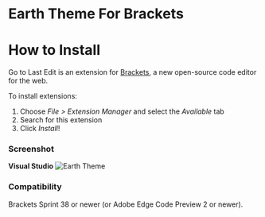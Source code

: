 Earth Theme For Brackets
=====================

How to Install
==============
Go to Last Edit is an extension for [Brackets](https://github.com/adobe/brackets/), a new open-source code editor for the web.

To install extensions:

1. Choose _File > Extension Manager_ and select the _Available_ tab
2. Search for this extension
3. Click _Install_!

### Screenshot
<b>Visual Studio</b>
![Earth Theme](https://raw.github.com/wiki/Denisov21/EarthThemeForBrackets/images/screenshot.png)



### Compatibility
Brackets Sprint 38 or newer (or Adobe Edge Code Preview 2 or newer).

